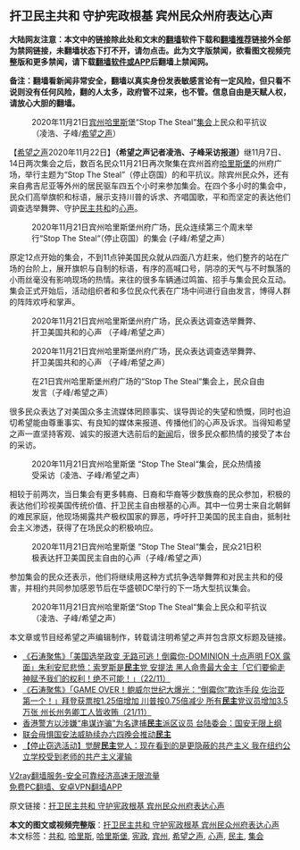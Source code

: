  <h2>扞卫民主共和 守护宪政根基 宾州民众州府表达心声</h2> <p class="notice"><b>大陆网友注意：本文中的链接除此处和文末的<a href="https://github.com/bannedbook/fanqiang" >翻墙</a>软件下载和<a href="https://github.com/killgcd/justmysocks/blob/master/README.md">翻墙推荐</a>链接外全部为禁网链接，未翻墙状态下打不开，请勿点击。此为文字版禁闻，欲看图文视频完整版和更多禁闻，请下载<a href="https://github.com/bannedbook/fanqiang">翻墙软件或APP</a>后翻墙上禁闻网。</p><p>备注：翻墙看新闻非常安全，翻墙以真实身份发表敏感言论有一定风险，但只看不说则没有任何风险，翻的人太多，政府管不过来，也不管。信息自由是天赋人权，请放心大胆的翻墙。</b></p>  <div class="entry"> <figure><figcaption>2020年11月21日<a href="https://www.bannedbook.org/bnews/tag/%E5%AE%BE%E5%B7%9E/" class="st_tag internal_tag" rel="tag" title="标签 宾州 下的日志">宾州</a><a href="https://www.bannedbook.org/bnews/tag/%E5%93%88%E9%87%8C%E6%96%AF/" class="st_tag internal_tag" rel="tag" title="标签 哈里斯 下的日志">哈里斯</a>堡“Stop The Steal“<a href="https://www.bannedbook.org/bnews/tag/%E9%9B%86%E4%BC%9A/" class="st_tag internal_tag" rel="tag" title="标签 集会 下的日志">集会</a>上民众和平抗议（凌浩、子峰/<a href="https://www.bannedbook.org/bnews/tag/%e5%b8%8c%e6%9c%9b%e4%b9%8b%e5%a3%b0/" class="st_tag internal_tag" rel="tag" title="标签 希望之声 下的日志">希望之声</a>）</figcaption></figure> <p>【<span class='wp_keywordlink_affiliate'><a href="https://www.soundofhope.org" title="希望之声" target="_blank">希望之声</a></span>2020年11月22日】<strong>（希望之声记者凌浩、子峰采访报道）</strong>继11月7日、14日两次集会之后，数百名民众11月21日再次聚集在宾州首府<a href="https://www.bannedbook.org/bnews/tag/%E5%93%88%E9%87%8C%E6%96%AF%E5%A0%A1/" class="st_tag internal_tag" rel="tag" title="标签 哈里斯堡 下的日志">哈里斯堡</a>的州府广场，举行主题为“Stop The Steal”（停止窃国）的和平抗议。除宾州民众外，还有来自弗吉尼亚等外州的居民驱车四五个小时来参加集会。在四个多小时的集会中，民众们高举旗帜和标语，展示支持川普的诉求、齐唱国歌，平和而坚定的表达他们调查选举舞弊、守护<a href="https://www.bannedbook.org/bnews/tag/%e6%b0%91%e4%b8%bb/" class="st_tag internal_tag" rel="tag" title="标签 民主 下的日志">民主</a><a href="https://www.bannedbook.org/bnews/tag/%E5%85%B1%E5%92%8C/" class="st_tag internal_tag" rel="tag" title="标签 共和 下的日志">共和</a>的<a href="https://www.bannedbook.org/bnews/tag/%E5%BF%83%E5%A3%B0/" class="st_tag internal_tag" rel="tag" title="标签 心声 下的日志">心声</a>。</p> <figure><figcaption>2020年11月21日宾州哈里斯堡州府广场，民众连续第三个周末举行“Stop The Steal“（停止窃国）的集会 (子峰/希望之声）</figcaption></figure> <p>原定12点开始的集会，不到11点钟美国民众就从四面八方赶来，他们整齐的站在广场的台阶上，展开旗帜与自制的标语，有序的高喊口号，阴凉的天气与不时飘落的小雨丝毫没有影响现场的热情。来往的很多车辆通过鸣笛、招手与集会民众互动。集会正式开始后，活动组织者和多位民众代表在广场中间进行自由发言，博得人群的阵阵欢呼和掌声。</p>  <figure><figcaption>2020年11月21日宾州哈里斯堡州府广场，民众表达调查选举舞弊、扞卫美国共和的心声 （子峰/希望之声）</figcaption></figure> <figure><figcaption>2020年11月21日宾州哈里斯堡州府广场，民众表达调查选举舞弊、扞卫美国共和的心声 （子峰/希望之声）</figcaption></figure> <figure><figcaption>在21日宾州哈里斯堡州府广场的“Stop The Steal“集会上，民众自由发言（子峰/希望之声）</figcaption></figure> <p>很多民众表达了对美国众多主流媒体罔顾事实、误导舆论的失望和愤慨，同时也迫切希望能由尊重事实、有良知的媒体来报道、传播他们的心声及诉求。当得知希望之声一直坚持客观、诚实的报道大选前后的<span class='wp_keywordlink_affiliate'><a href="https://www.bannedbook.org/" title="新闻">新闻</a></span>后，很多民众都热情的接受了本台的采访。</p> <figure><figcaption>2020年11月21日宾州哈里斯堡 “Stop The Steal“集会，民众热情接受采访（凌浩、子峰/希望之声）</figcaption></figure> <p>相较于前两次，当日集会有更多韩裔、日裔和华裔等少数族裔的民众参加，积极的表达他们珍视美国传统价值、扞卫民主自由根基的心声。其中一位男士来自北朝鲜的难民家庭，他现场揭露共产极权国家的罪恶，呼吁扞卫美国的民主自由，抵制社会主义渗透，获得了在场民众的积极响应。</p>  <figure><figcaption>2020年11月21日宾州哈里斯堡 “Stop The Steal“集会，民众21日积极表达扞卫美国民主自由的心声（子峰/希望之声）</figcaption></figure> <p>参加集会的民众还表示，他们将继续用这种方式抗争选举舞弊和对民主共和的侵害，并相约共同参加感恩节后在华盛顿DC举行的下一场大型抗议集会。</p> <figure><figcaption>2020年11月21日宾州哈里斯堡“Stop The Steal“集会上民众和平抗议（凌浩、子峰/希望之声）</figcaption></figure> <p>本文章或节目经希望之声编辑制作，转载请注明希望之声并包含原文标题及链接。</p>  <ul class='op-related-articles' title='相关阅读'> <li><a href='https://www.bannedbook.org/bnews/bannedvideo/20201123/1435361.html' target='_blank'>《石涛聚焦》「美国选举政变 无路可逃！倒霉你-DOMINION 十点声明 FOX 露面」朱利安尼悲愤：索罗斯是<b>民主</b>党 安提法 黑人命贵最大金主「它们要偷走神赋予我们的权利！绝不可能！」（22/11）</a></li> <li><a href='https://www.bannedbook.org/bnews/bannedvideo/20201123/1435358.html' target='_blank'>《石涛聚焦》「GAME OVER！鲍威尔世纪大爆光：“倒霉你”欺诈手段 佐治亚第一个！」拜登获票按1.25倍增加 川普按0.75倍减少 所有<b>民主</b>党议员增加3.5万张 州长州务卿工人皆收贿（21/11）</a></li> <li><a href='https://www.bannedbook.org/bnews/headline/20201123/1435321.html' target='_blank'>香港警方以涉嫌“串谋诈骗”为名逮捕<b>民主</b>派区议员 台陆委会：国安无限上纲</a></li> <li><a href='https://www.bannedbook.org/bnews/baitai/20201122/1435301.html' target='_blank'>联会毋惧国安法威胁续办六四晚会推动<b>民主</b></a></li> <li><a href='https://www.bannedbook.org/bnews/bannedvideo/20201122/1435272.html' target='_blank'>【停止窃选活动】觉醒<b>民主</b>党人：现在看到的是更隐蔽的共产主义 我在纽约公立学校受到老师的共产主义灌输</a></li> </ul> <p class="texttj"> <a href="https://www.bannedbook.org/forum23/topic22702.html" target="_blank">V2ray翻墙服务-安全可靠经济高速无限流量</a><br/> <a href="https://github.com/bannedbook/fanqiang/wiki/%E7%A6%81%E9%97%BB%E7%BD%91%E5%AE%89%E5%8D%93%E7%BF%BB%E5%A2%99%E6%96%B0%E9%97%BBAPP" target="_blank">免费PC翻墙、安卓VPN翻墙APP</a></p><p>原文链接：<a class="src_link"  href="https://www.soundofhope.org/post/445723" target="_blank">扞卫民主共和 守护宪政根基 宾州民众州府表达心声</a></p><a name='sharetosocial'></a>       <div><b>本文的图文或视频完整版</b>：<a href='https://www.bannedbook.org/bnews/comments/20201123/1435378.html'>扞卫民主共和 守护宪政根基 宾州民众州府表达心声</a></div>  </div><!--END ENTRY--> <div class="postfooter"> <div>本文标签：<a href="https://www.bannedbook.org/bnews/tag/%E5%85%B1%E5%92%8C/" rel="tag">共和</a>, <a href="https://www.bannedbook.org/bnews/tag/%E5%93%88%E9%87%8C%E6%96%AF/" rel="tag">哈里斯</a>, <a href="https://www.bannedbook.org/bnews/tag/%E5%93%88%E9%87%8C%E6%96%AF%E5%A0%A1/" rel="tag">哈里斯堡</a>, <a href="https://www.bannedbook.org/bnews/tag/%e5%ae%aa%e6%94%bf/" rel="tag">宪政</a>, <a href="https://www.bannedbook.org/bnews/tag/%E5%AE%BE%E5%B7%9E/" rel="tag">宾州</a>, <a href="https://www.bannedbook.org/bnews/tag/%e5%b8%8c%e6%9c%9b%e4%b9%8b%e5%a3%b0/" rel="tag">希望之声</a>, <a href="https://www.bannedbook.org/bnews/tag/%E5%BF%83%E5%A3%B0/" rel="tag">心声</a>, <a href="https://www.bannedbook.org/bnews/tag/%e6%b0%91%e4%b8%bb/" rel="tag">民主</a>, <a href="https://www.bannedbook.org/bnews/tag/%E9%9B%86%E4%BC%9A/" rel="tag">集会</a></div>  </div><!--END POSTFOOTER--> 